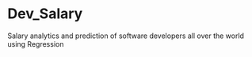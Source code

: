 ﻿# Dev_Salary
Salary analytics and prediction of software developers all over the world using Regression
